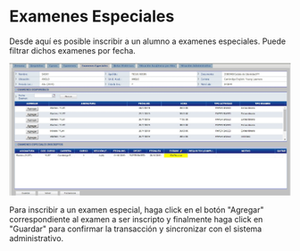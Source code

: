 # Examenes Especiales

Desde aquí es posible inscribir a un alumno a examenes especiales. Puede filtrar dichos examenes por fecha.

![Examenes Especiales](./img/examenesEspeciales.jpg)

Para inscribir a un examen especial, haga click en el botón "Agregar" correspondiente al examen a ser inscripto y finalmente haga click en "Guardar" para confirmar la transacción y sincronizar con el sistema administrativo.

